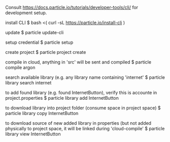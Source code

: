 Consult https://docs.particle.io/tutorials/developer-tools/cli/ for development
setup.

install CLI
$ bash <( curl -sL https://particle.io/install-cli )

update
$ particle update-cli

setup credential
$ particle setup

create project
$ particle project create

compile in cloud, anything in 'src' will be sent and compiled
$ particle compile argon

search available library (e.g. any library name containing 'internet'
$ particle library search internet

to add found library (e.g. found InternetButton), verify this is accounte in
project.properties
$ particle library add InternetButton

to download library into project folder (consume space in project space)
$ particle library copy InternetButton

to download source of new added library in properties (but not added physically
to project space, it will be linked during 'cloud-compile'
$ particle library view InternetButton



